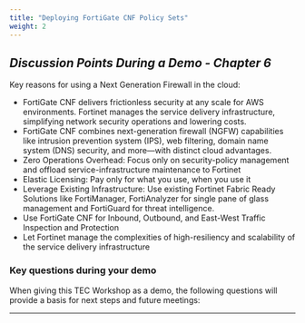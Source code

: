 ```yaml
---
title: "Deploying FortiGate CNF Policy Sets"
weight: 2
---
```


## ***Discussion Points During a Demo - Chapter 6***

Key reasons for using a Next Generation Firewall in the cloud:

* FortiGate CNF delivers frictionless security at any scale for AWS environments. Fortinet manages the service delivery infrastructure, simplifying network security operations and lowering costs.
* FortiGate CNF combines next-generation firewall (NGFW) capabilities like intrusion prevention system (IPS), web filtering, domain name system (DNS) security, and more—with distinct cloud advantages.
* Zero Operations Overhead: Focus only on security-policy management and offload service-infrastructure maintenance to Fortinet
* Elastic Licensing: Pay only for what you use, when you use it
* Leverage Existing Infrastructure: Use existing Fortinet Fabric Ready Solutions like FortiManager, FortiAnalyzer for single pane of glass management and FortiGuard for threat intelligence. 
* Use FortiGate CNF for Inbound, Outbound, and East-West Traffic Inspection and Protection
* Let Fortinet manage the complexities of high-resiliency and scalability of the service delivery infrastructure

### Key questions during your demo 

When giving this TEC Workshop as a demo, the following questions will provide a basis for next steps and future meetings:

***
